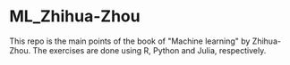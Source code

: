 # ML_Zhihua-Zhou
This repo is the main points of the book of "Machine learning" by Zhihua-Zhou. The exercises are done using R, Python and Julia, respectively. 
